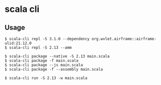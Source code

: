 # scala cli

## Usage

    $ scala-cli repl -S 3.1.0 --dependency org.wvlet.airframe::airframe-ulid:21.12.0
    $ scala-cli repl -S 2.13 --amm

    $ scala-cli package --native -S 2.13 main.scala
    $ scala-cli package -f main.scala
    $ scala-cli package --js main.scala
    $ scala-cli package -f --assembly main.scala

    $ scala-cli run -S 2.13 -w main.scala
